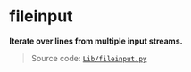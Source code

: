 # fileinput

**Iterate over lines from multiple input streams.**

> Source code: [`Lib/fileinput.py`](https://github.com/python/cpython/tree/3.13/Lib/fileinput.py)